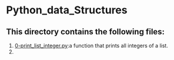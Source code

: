 # Python_data_Structures
## This directory contains the following files:
1. [0-print_list_integer.py](./0-print_list_integer.py):a function that prints all integers of a list.
2. 
